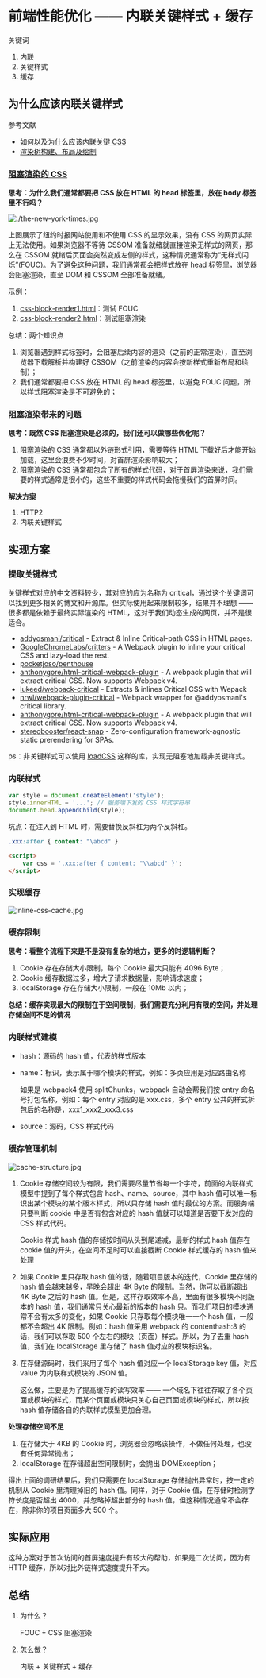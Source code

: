# 前端性能优化 —— 内联关键样式 + 缓存

关键词

1. 内联
2. 关键样式
3. 缓存

## 为什么应该内联关键样式

参考文献

- [如何以及为什么应该内联关键 CSS](https://www.zcfy.cc/article/how-and-why-you-should-inline-your-critical-css)
- [渲染树构建、布局及绘制](https://developers.google.com/web/fundamentals/performance/critical-rendering-path/render-tree-construction)

### [阻塞渲染的 CSS](https://developers.google.com/web/fundamentals/performance/critical-rendering-path/render-blocking-css)

**思考：为什么我们通常都要把 CSS 放在 HTML 的 head 标签里，放在 body 标签里不行吗？**

![./the-new-york-times.jpg](./the-new-york-times.jpg)

上图展示了纽约时报网站使用和不使用 CSS 的显示效果，没有 CSS 的网页实际上无法使用。如果浏览器不等待 CSSOM 准备就绪就直接渲染无样式的网页，那么在 CSSOM 就绪后页面会突然变成左侧的样式，这种情况通常称为“无样式闪烁”(FOUC)。为了避免这种问题，我们通常都会把样式放在 head 标签里，浏览器会阻塞渲染，直至 DOM 和 CSSOM 全部准备就绪。

示例：

1. [css-block-render1.html](./examples/css-block-render1.html)：测试 FOUC
1. [css-block-render2.html](./examples/css-block-render2.html)：测试阻塞渲染

总结：两个知识点

1. 浏览器遇到样式标签时，会阻塞后续内容的渲染（之前的正常渲染），直至浏览器下载解析并构建好 CSSOM（之前渲染的内容会按新样式重新布局和绘制）；
2. 我们通常都要把 CSS 放在 HTML 的 head 标签里，以避免 FOUC 问题，所以样式阻塞渲染是不可避免的；

### 阻塞渲染带来的问题

**思考：既然 CSS 阻塞渲染是必须的，我们还可以做哪些优化呢？**

1. 阻塞渲染的 CSS 通常都以外链形式引用，需要等待 HTML 下载好后才能开始加载，这里会浪费不少时间，对首屏渲染影响较大；
2. 阻塞渲染的 CSS 通常都包含了所有的样式代码，对于首屏渲染来说，我们需要的样式通常是很小的，这些不重要的样式代码会拖慢我们的首屏时间。

**解决方案**

1. HTTP2
2. 内联关键样式

## 实现方案

### 提取关键样式

关键样式对应的中文资料较少，其对应的应为名称为 critical，通过这个关键词可以找到更多相关的博文和开源库。但实际使用起来限制较多，结果并不理想 —— 很多都是依赖于最终实际渲染的 HTML，这对于我们动态生成的网页，并不是很适合。

- [addyosmani/critical](https://github.com/addyosmani/critical) - Extract & Inline Critical-path CSS in HTML pages.
- [GoogleChromeLabs/critters](https://github.com/GoogleChromeLabs/critters) - A Webpack plugin to inline your critical CSS and lazy-load the rest.
- [pocketjoso/penthouse](https://github.com/pocketjoso/penthouse)
- [anthonygore/html-critical-webpack-plugin](https://github.com/anthonygore/html-critical-webpack-plugin) - A webpack plugin that will extract critical CSS. Now supports Webpack v4.
- [lukeed/webpack-critical](https://github.com/lukeed/webpack-critical) - Extracts & inlines Critical CSS with Wepack
- [nrwl/webpack-plugin-critical](https://github.com/nrwl/webpack-plugin-critical) - Webpack wrapper for @addyosmani's critical library.
- [anthonygore/html-critical-webpack-plugin](https://github.com/anthonygore/html-critical-webpack-plugin) - A webpack plugin that will extract critical CSS. Now supports Webpack v4.
- [stereobooster/react-snap](https://github.com/stereobooster/react-snap) - Zero-configuration framework-agnostic static prerendering for SPAs.

ps：非关键样式可以使用 [loadCSS](https://github.com/filamentgroup/loadCSS/) 这样的库，实现无阻塞地加载非关键样式。

### 内联样式

```js
var style = document.createElement('style');
style.innerHTML = '...'; // 服务端下发的 CSS 样式字符串
document.head.appendChild(style);
```

坑点：在注入到 HTML 时，需要替换反斜杠为两个反斜杠。

```css
.xxx:after { content: "\abcd" }
```

```html
<script>
    var css = '.xxx:after { content: "\\abcd" }'; 
</script>
```

### 实现缓存

![inline-css-cache.jpg](./inline-css-cache.jpg)

### 缓存限制

**思考：看整个流程下来是不是没有复杂的地方，更多的时逻辑判断？**

1. Cookie 存在存储大小限制，每个 Cookie 最大只能有 4096 Byte；
2. Cookie 缓存数据过多，增大了请求数据量，影响请求速度；
3. localStorage 存在存储大小限制，一般在 10Mb 以内；

**总结：缓存实现最大的限制在于空间限制，我们需要充分利用有限的空间，并处理存储空间不足的情况**

### 内联样式建模

- hash：源码的 hash 值，代表的样式版本
- name：标识，表示属于哪个模块的样式，例如：多页应用是对应路由名称

    如果是 webpack4 使用 splitChunks，webpack 自动会帮我们按 entry 命名号打包名称，例如：每个 entry 对应的是 xxx.css，多个 entry 公共的样式拆包后的名称是，xxx1_xxx2_xxx3.css

- source：源码，CSS 样式代码

### 缓存管理机制

![cache-structure.jpg](./cache-structure.jpg)

1. Cookie 存储空间较为有限，我们需要尽量节省每一个字符，前面的内联样式模型中提到了每个样式包含 hash、name、source，其中 hash 值可以唯一标识出某个模块的某个版本样式，所以只存储 hash 值时最优的方案。而服务端只要判断 cookie 中是否有包含对应的 hash 值就可以知道是否要下发对应的 CSS 样式代码。

    Cookie 样式 hash 值的存储按时间从头到尾递减，最新的样式 hash 值存在 cookie 值的开头，在空间不足时可以直接截断 Cookie 样式缓存的 hash 值来处理

2. 如果 Cookie 里只存取 hash 值的话，随着项目版本的迭代，Cookie 里存储的 hash 值会越来越多，早晚会超出 4K Byte 的限制。当然，你可以截断超出 4K Byte 之后的 hash 值。但是，这样存取效率不高，里面有很多模块不同版本的 hash 值，我们通常只关心最新的版本的 hash 只。而我们项目的模块通常不会有太多的变化，如果 Cookie 只存取每个模块唯一一个 hash 值，一般都不会超出 4K 限制。例如：hash 值采用 webpack 的 contenthash:8 的话，我们可以存取 500 个左右的模块（页面）样式。所以，为了去重 hash 值，我们在 localStorage 里存储了 hash 值对应的模块标识名。
3. 在存储源码时，我们采用了每个 hash 值对应一个 localStorage key 值，对应 value 为内联样式模块的 JSON 值。

    这么做，主要是为了提高缓存的读写效率  —— 一个域名下往往存取了各个页面或模块的样式，而某个页面或模块只关心自己页面或模块的样式，所以按 hash 值存储各自的内联样式模型更加合理。

**处理存储空间不足**

1. 在存储大于 4KB 的 Cookie 时，浏览器会忽略该操作，不做任何处理，也没有任何异常抛出；
2. localStorage 在存储超出空间限制时，会抛出 DOMException；

得出上面的调研结果后，我们只需要在 localStorage 存储抛出异常时，按一定的机制从 Cookie 里清理掉旧的 hash 值。同样，对于 Cookie 值，在存储时检测字符长度是否超出 4000，并忽略掉超出部分的 hash 值，但这种情况通常不会存在，除非你的项目页面多大 500 个。

## 实际应用

这种方案对于首次访问的首屏速度提升有较大的帮助，如果是二次访问，因为有 HTTP 缓存，所以对比外链样式速度提升不大。

## 总结

1. 为什么？

    FOUC + CSS 阻塞渲染

2. 怎么做？

    内联 + 关键样式 + 缓存



